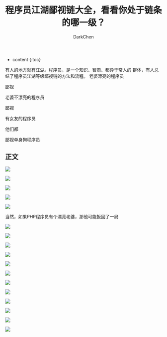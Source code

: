 ﻿---
layout: post
title:  "程序员江湖鄙视链大全，看看你处于链条的哪一级？"
categories: 程序人生
tags:  程序人生
author: DarkChen
---

* content
{:toc}

有人的地方就有江湖。程序员，是一个知识、智商、都异于常人的 群体，有人总结了程序员江湖等级鄙视链的方法和流程。
老婆漂亮的程序员

鄙视

老婆不漂亮的程序员

鄙视

有女友的程序员

他们都

鄙视单身狗程序员




## 正文

![](http://ss.csdn.net/p?http://mmbiz.qpic.cn/mmbiz_jpg/2A8tXicCG8ynSx36qibtFBCwsnP4RBPXoqYbv8ZpCM4E1Y44BSpHq80791fNfficTETGzxwkckMibiapEHcUicd85BoQ/640?wx_fmt=jpeg)

![](http://ss.csdn.net/p?http://mmbiz.qpic.cn/mmbiz_jpg/2A8tXicCG8ynSx36qibtFBCwsnP4RBPXoqs37QE51nH25sibnAw9cwVbqEcqglfPNbficnHW7g1NjdT39uWtglcu9w/640?wx_fmt=jpeg)

![](http://ss.csdn.net/p?http://mmbiz.qpic.cn/mmbiz_jpg/2A8tXicCG8ynSx36qibtFBCwsnP4RBPXoqNre39Yef1fOgHxZGS3vCcoQb3Zl6GAVAWRib4Y4IZianqDCiaxOhsB9Ow/640?)

![](http://ss.csdn.net/p?http://mmbiz.qpic.cn/mmbiz_jpg/2A8tXicCG8ynSx36qibtFBCwsnP4RBPXoqnH5vwApmwvOA7oIdRJKiad05ibWSqLAOBViaiaOwsZXQsu0jnnGlTkFc0g/640?)

![](http://ss.csdn.net/p?http://mmbiz.qpic.cn/mmbiz_jpg/2A8tXicCG8ynSx36qibtFBCwsnP4RBPXoqexfXBjXKaqqaWWsk6ULMSuey867icEHqbyXWtick0qBCN11ho8UKdW5Q/640?)

当然，如果PHP程序员有个漂亮老婆，那他可能扳回了一局

![](http://ss.csdn.net/p?http://mmbiz.qpic.cn/mmbiz_jpg/2A8tXicCG8ynSx36qibtFBCwsnP4RBPXoqbATguK93CbZxHBQoTkVgDwmSP6h3gfWR6w72C9PdhSbJIMw4gjAs3g/640?)

![](http://ss.csdn.net/p?http://mmbiz.qpic.cn/mmbiz_jpg/2A8tXicCG8ynSx36qibtFBCwsnP4RBPXoqqknJnYNEbOpMsiav15ss8aefAxCjM1Eju1VTFwr5DsekzIdkr90ngMQ/640?)

![](http://ss.csdn.net/p?http://mmbiz.qpic.cn/mmbiz_jpg/2A8tXicCG8ynSx36qibtFBCwsnP4RBPXoqRsJffK12M2wArjCLRiaARlN6kKt273QKnlF2MicGaZjiavuibvjUrkEYJA/640?)

![](http://ss.csdn.net/p?http://mmbiz.qpic.cn/mmbiz_jpg/2A8tXicCG8ynSx36qibtFBCwsnP4RBPXoq2cLO3bz66z58gwFFX9Ew8vp8iblTuWI8Z3FkeCNxKBuH6yF9YeEqpZA/640?)

![](http://ss.csdn.net/p?http://mmbiz.qpic.cn/mmbiz_jpg/2A8tXicCG8ynSx36qibtFBCwsnP4RBPXoq4nWbrLVGECZhJcFV0Z8vtDWGu4Mic1HcpQzwxicnaqG7k1LKDyDWgCjw/640?)

![](http://ss.csdn.net/p?http://mmbiz.qpic.cn/mmbiz_jpg/2A8tXicCG8ynSx36qibtFBCwsnP4RBPXoqA9zRrWw40AwHl1SrGZOaicic1jDXa6Sx6ClibuUDhkTCZX4RFOLTeE7tA/640?)

![](http://ss.csdn.net/p?http://mmbiz.qpic.cn/mmbiz_jpg/2A8tXicCG8ynSx36qibtFBCwsnP4RBPXoqWhgW4ooAmvVAXCVMk9OJmh3wJuRI0ibMENNibJg7VbYyk0KLjaE0PdrA/640?)

![](http://ss.csdn.net/p?http://mmbiz.qpic.cn/mmbiz_jpg/2A8tXicCG8ynSx36qibtFBCwsnP4RBPXoqyvBOYlgiaRoBX4WicTwyds3VTl94y7Lf1nTxiaYmlMxHUFSfD5w0g7nhQ/640?)

![](http://ss.csdn.net/p?http://mmbiz.qpic.cn/mmbiz_jpg/2A8tXicCG8ynSx36qibtFBCwsnP4RBPXoqa8MeH4EUwma8LDfRlUqlxwvxiaubFmhSRMaVIo1gtMHGTiaMF6icqUhqw/640?)

![](http://ss.csdn.net/p?http://mmbiz.qpic.cn/mmbiz_jpg/2A8tXicCG8ynSx36qibtFBCwsnP4RBPXoqalyKd7EK5j4iafurWPODD9TEgFGyZLpDtYuCibLHrvicRO0vIYYRRwYQg/640?)

![](http://ss.csdn.net/p?http://mmbiz.qpic.cn/mmbiz_jpg/2A8tXicCG8ynSx36qibtFBCwsnP4RBPXoqzSE0034CEVGjaHP1ib6g214jwQR3BlYJSAkruiaPMs8RaJGT29s7jXgA/640?)

![](http://ss.csdn.net/p?http://mmbiz.qpic.cn/mmbiz_jpg/2A8tXicCG8ynSx36qibtFBCwsnP4RBPXoqUiaNibNp4ibcs585n0XAYMPJ7v1eh6dOeC15V9UN3nic9sqtZjibVA0REwA/640?wx_fmt=jpeg)
